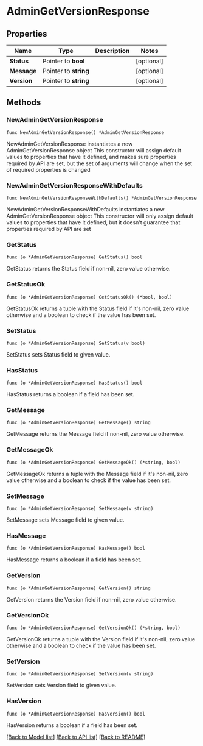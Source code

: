 # AdminGetVersionResponse

## Properties

Name | Type | Description | Notes
------------ | ------------- | ------------- | -------------
**Status** | Pointer to **bool** |  | [optional] 
**Message** | Pointer to **string** |  | [optional] 
**Version** | Pointer to **string** |  | [optional] 

## Methods

### NewAdminGetVersionResponse

`func NewAdminGetVersionResponse() *AdminGetVersionResponse`

NewAdminGetVersionResponse instantiates a new AdminGetVersionResponse object
This constructor will assign default values to properties that have it defined,
and makes sure properties required by API are set, but the set of arguments
will change when the set of required properties is changed

### NewAdminGetVersionResponseWithDefaults

`func NewAdminGetVersionResponseWithDefaults() *AdminGetVersionResponse`

NewAdminGetVersionResponseWithDefaults instantiates a new AdminGetVersionResponse object
This constructor will only assign default values to properties that have it defined,
but it doesn't guarantee that properties required by API are set

### GetStatus

`func (o *AdminGetVersionResponse) GetStatus() bool`

GetStatus returns the Status field if non-nil, zero value otherwise.

### GetStatusOk

`func (o *AdminGetVersionResponse) GetStatusOk() (*bool, bool)`

GetStatusOk returns a tuple with the Status field if it's non-nil, zero value otherwise
and a boolean to check if the value has been set.

### SetStatus

`func (o *AdminGetVersionResponse) SetStatus(v bool)`

SetStatus sets Status field to given value.

### HasStatus

`func (o *AdminGetVersionResponse) HasStatus() bool`

HasStatus returns a boolean if a field has been set.

### GetMessage

`func (o *AdminGetVersionResponse) GetMessage() string`

GetMessage returns the Message field if non-nil, zero value otherwise.

### GetMessageOk

`func (o *AdminGetVersionResponse) GetMessageOk() (*string, bool)`

GetMessageOk returns a tuple with the Message field if it's non-nil, zero value otherwise
and a boolean to check if the value has been set.

### SetMessage

`func (o *AdminGetVersionResponse) SetMessage(v string)`

SetMessage sets Message field to given value.

### HasMessage

`func (o *AdminGetVersionResponse) HasMessage() bool`

HasMessage returns a boolean if a field has been set.

### GetVersion

`func (o *AdminGetVersionResponse) GetVersion() string`

GetVersion returns the Version field if non-nil, zero value otherwise.

### GetVersionOk

`func (o *AdminGetVersionResponse) GetVersionOk() (*string, bool)`

GetVersionOk returns a tuple with the Version field if it's non-nil, zero value otherwise
and a boolean to check if the value has been set.

### SetVersion

`func (o *AdminGetVersionResponse) SetVersion(v string)`

SetVersion sets Version field to given value.

### HasVersion

`func (o *AdminGetVersionResponse) HasVersion() bool`

HasVersion returns a boolean if a field has been set.


[[Back to Model list]](../README.md#documentation-for-models) [[Back to API list]](../README.md#documentation-for-api-endpoints) [[Back to README]](../README.md)


